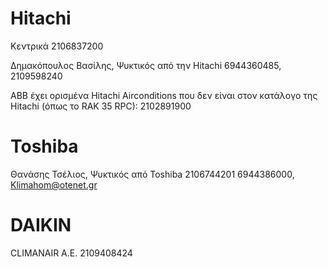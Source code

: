 # Hitachi
Κεντρικά 2106837200

Δημακόπουλος Βασίλης, Ψυκτικός από την Hitachi 6944360485, 2109598240

ABB έχει ορισμένα Hitachi Airconditions που δεν είναι στον κατάλογο της Hitachi (όπως το RAK 35 RPC): 2102891900

# Toshiba

Θανάσης Τσέλιος, Ψυκτικός από Toshiba 2106744201 6944386000, Klimahom@otenet.gr

# DAIKIN

CLIMANAIR A.E. 2109408424

